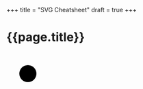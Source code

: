 +++
title = "SVG Cheatsheet"
draft = true
+++

# {{page.title}}

<svg width=100 height=100>
  <circle r=20 cx=50 cy=50 />
</svg>

